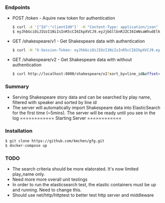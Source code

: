 ### Endpoints

 - POST /token
        - Aquire new token for authentication
    ```sh
    $ curl -d '{"Id":"clientId0"}' -H "Content-Type: application/json" -X POST http://localhost:8000/token
    $ eyJhbGciOiJIUzI1NiIsInR5cCI6IkpXVCJ9.eyJjbGllbnRJZCI6ImNsaWVudElkMCIsImV4cCI6IjIwMTktMDYtMTdUMDg6MjY6MDQuODE1MjM1M1oifQ.6cBVFrnneBabyxdMh8i5VbRPiSXzeG1EKOF3KipMpLM
    ```
 - GET /shakespeare/v1
        - Get Shakespeare data with authentication
     ```sh
    $ curl -H "X-Session-Token: eyJhbGciOiJIUzI1NiIsInR5cCI6IkpXVCJ9.eyJjbGllbnRJZCI6ImNsaWVudElkMCIsImV4cCI6IjIwMTktMDYtMTdUMDg6MjY6MDQuODE1MjM1M1oifQ.6cBVFrnneBabyxdMh8i5VbRPiSXzeG1EKOF3KipMpLM" http://localhost:8000/shakespeare/v1?sort_by=line_id&offset=0&limit=10&filter=speaker:KING%20HENRY%20IV&play_name=Henry%20IV
    ```
- GET /shakespeare/v2
        - Get Shakespeare data with without authentication
     ```sh
    $ curl http://localhost:8000/shakespeare/v2?sort_by=line_id&offset=0&limit=10&filter=speaker:KING%20HENRY%20IV&play_name=Henry%20IV
    ```

### Summary
- Serving Shakespeare story data and can be searched by play name, filtered with speaker and sorted by line id
- The server will automatically import Shakespeare data into ElasticSearch for the first time (~5mins). The server will be ready until you see in the log
============ Starting Server ============

### Installation
 ```sh
$ git clone https://github.com/kmchen/gfg.git
$ docker-compose up
```

### TODO
- The search criteria should be more elatorated. It's now limited play_name only.
- Need more more overall unit testings
- In order to run the elasticsearch test, the elastic containers must be up and running. Need to change this.
- Should use net/http/httptest to better test http server and middleware
